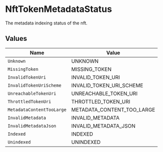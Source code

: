 # NftTokenMetadataStatus

The metadata indexing status of the nft.


## Values

| Name                       | Value                      |
| -------------------------- | -------------------------- |
| `Unknown`                  | UNKNOWN                    |
| `MissingToken`             | MISSING_TOKEN              |
| `InvalidTokenUri`          | INVALID_TOKEN_URI          |
| `InvalidTokenUriScheme`    | INVALID_TOKEN_URI_SCHEME   |
| `UnreachableTokenUri`      | UNREACHABLE_TOKEN_URI      |
| `ThrottledTokenUri`        | THROTTLED_TOKEN_URI        |
| `MetadataContentTooLarge`  | METADATA_CONTENT_TOO_LARGE |
| `InvalidMetadata`          | INVALID_METADATA           |
| `InvalidMetadataJson`      | INVALID_METADATA_JSON      |
| `Indexed`                  | INDEXED                    |
| `Unindexed`                | UNINDEXED                  |